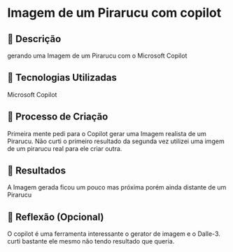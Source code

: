 # Imagem de um Pirarucu com copilot

## 📒 Descrição
gerando uma Imagem de um Pirarucu com o Microsoft Copilot

## 🤖 Tecnologias Utilizadas
Microsoft Copilot

## 🧐 Processo de Criação
Primeira mente pedi para o Copilot gerar uma Imagem realista de um Pirarucu. Não curti o primeiro resultado 
da segunda vez utilizei uma imgem de um pirarucu real para ele criar outra. 

## 🚀 Resultados
A Imagem gerada ficou um pouco mas próxima porém ainda distante de um Pirarucu

## 💭 Reflexão (Opcional)
O copilot é uma ferramenta interessante o gerator de imagem e o Dalle-3. curti bastante ele mesmo não tendo 
resultado que queria.
